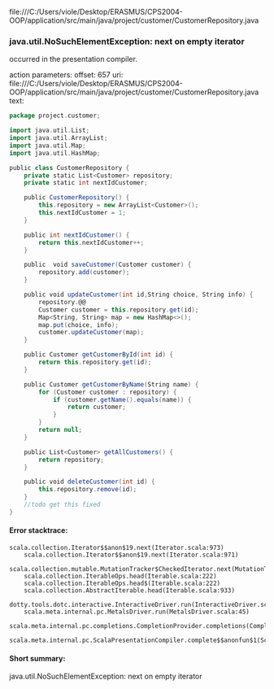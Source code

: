 file:///C:/Users/viole/Desktop/ERASMUS/CPS2004-OOP/application/src/main/java/project/customer/CustomerRepository.java
### java.util.NoSuchElementException: next on empty iterator

occurred in the presentation compiler.

action parameters:
offset: 657
uri: file:///C:/Users/viole/Desktop/ERASMUS/CPS2004-OOP/application/src/main/java/project/customer/CustomerRepository.java
text:
```scala
package project.customer;

import java.util.List;
import java.util.ArrayList;
import java.util.Map;
import java.util.HashMap;

public class CustomerRepository {
    private static List<Customer> repository;
    private static int nextIdCustomer;

    public CustomerRepository() {
        this.repository = new ArrayList<Customer>();
        this.nextIdCustomer = 1;
    }

    public int nextIdCustomer() {
        return this.nextIdCustomer++;
    }

    public  void saveCustomer(Customer customer) {
        repository.add(customer);
    }

    public void updateCustomer(int id,String choice, String info) {
        repository.@@
        Customer customer = this.repository.get(id);
        Map<String, String> map = new HashMap<>();
        map.put(choice, info);
        customer.updateCustomer(map);
    }

    public Customer getCustomerById(int id) {
        return this.repository.get(id);
    }

    public Customer getCustomerByName(String name) {
        for (Customer customer : repository) {
            if (customer.getName().equals(name)) {
                return customer;
            }
        }
        return null;
    }

    public List<Customer> getAllCustomers() {
        return repository;
    }

    public void deleteCustomer(int id) {
        this.repository.remove(id);
    }
    //todo get this fixed
}

```



#### Error stacktrace:

```
scala.collection.Iterator$$anon$19.next(Iterator.scala:973)
	scala.collection.Iterator$$anon$19.next(Iterator.scala:971)
	scala.collection.mutable.MutationTracker$CheckedIterator.next(MutationTracker.scala:76)
	scala.collection.IterableOps.head(Iterable.scala:222)
	scala.collection.IterableOps.head$(Iterable.scala:222)
	scala.collection.AbstractIterable.head(Iterable.scala:933)
	dotty.tools.dotc.interactive.InteractiveDriver.run(InteractiveDriver.scala:168)
	scala.meta.internal.pc.MetalsDriver.run(MetalsDriver.scala:45)
	scala.meta.internal.pc.completions.CompletionProvider.completions(CompletionProvider.scala:46)
	scala.meta.internal.pc.ScalaPresentationCompiler.complete$$anonfun$1(ScalaPresentationCompiler.scala:136)
```
#### Short summary: 

java.util.NoSuchElementException: next on empty iterator